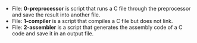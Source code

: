 * File: **0-preprocessor** is script that runs a C file through the preprocessor and save the result into another file.
* File: **1-compiler** is a script that compiles a C file but does not link.
* File: **2-assembler** is a script that generates the assembly code of a C code and save it in an output file.

